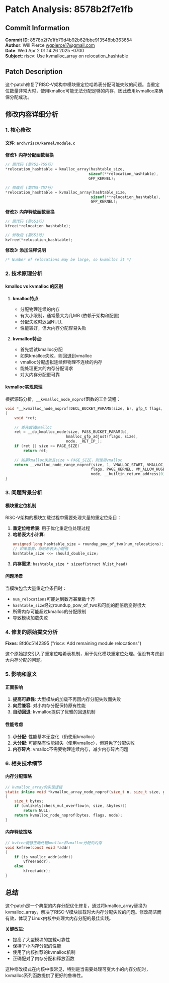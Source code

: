 # Patch Analysis: 8578b2f7e1fb

## Commit Information

**Commit ID**: 8578b2f7e1fb79d4b92b62fbbe913548bb363654  
**Author**: Will Pierce <wgpierce17@gmail.com>  
**Date**: Wed Apr 2 01:14:26 2025 -0700  
**Subject**: riscv: Use kvmalloc_array on relocation_hashtable  

## Patch Description

这个patch修复了RISC-V架构中模块重定位哈希表分配可能失败的问题。当重定位数量非常大时，使用kmalloc可能无法分配足够的内存，因此改用kvmalloc来确保分配成功。

## 修改内容详细分析

### 1. 核心修改

#### 文件: `arch/riscv/kernel/module.c`

**修改1: 内存分配函数替换**
```c
// 原代码 (第752-755行)
*relocation_hashtable = kmalloc_array(hashtable_size,
                                     sizeof(**relocation_hashtable),
                                     GFP_KERNEL);

// 修改后 (第755-757行)
*relocation_hashtable = kvmalloc_array(hashtable_size,
                                      sizeof(**relocation_hashtable),
                                      GFP_KERNEL);
```

**修改2: 内存释放函数替换**
```c
// 原代码 (第651行)
kfree(*relocation_hashtable);

// 修改后 (第651行)
kvfree(*relocation_hashtable);
```

**修改3: 添加注释说明**
```c
/* Number of relocations may be large, so kvmalloc it */
```

### 2. 技术原理分析

#### kmalloc vs kvmalloc 的区别

1. **kmalloc特点**:
   - 分配物理连续的内存
   - 有大小限制，通常最大为几MB (依赖于架构和配置)
   - 分配失败时返回NULL
   - 性能较好，但大内存分配容易失败

2. **kvmalloc特点**:
   - 首先尝试kmalloc分配
   - 如果kmalloc失败，则回退到vmalloc
   - vmalloc分配虚拟连续但物理不连续的内存
   - 能处理更大的内存分配请求
   - 对大内存分配更可靠

#### kvmalloc实现原理

根据源码分析，`__kvmalloc_node_noprof`函数的工作流程：

```c
void *__kvmalloc_node_noprof(DECL_BUCKET_PARAMS(size, b), gfp_t flags, int node)
{
    void *ret;
    
    // 首先尝试kmalloc
    ret = __do_kmalloc_node(size, PASS_BUCKET_PARAM(b),
                           kmalloc_gfp_adjust(flags, size),
                           node, _RET_IP_);
    if (ret || size <= PAGE_SIZE)
        return ret;
    
    // 如果kmalloc失败且size > PAGE_SIZE，则使用vmalloc
    return __vmalloc_node_range_noprof(size, 1, VMALLOC_START, VMALLOC_END,
                                      flags, PAGE_KERNEL, VM_ALLOW_HUGE_VMAP,
                                      node, __builtin_return_address(0));
}
```

### 3. 问题背景分析

#### 模块重定位机制

RISC-V架构的模块加载过程中需要处理大量的重定位条目：

1. **重定位哈希表**: 用于优化重定位处理过程
2. **哈希表大小计算**: 
   ```c
   unsigned long hashtable_size = roundup_pow_of_two(num_relocations);
   // 如果需要，将哈希表大小翻倍
   hashtable_size <<= should_double_size;
   ```
3. **内存需求**: `hashtable_size * sizeof(struct hlist_head)`

#### 问题场景

当模块包含大量重定位条目时：
- `num_relocations`可能达到数万甚至数十万
- `hashtable_size`经过roundup_pow_of_two和可能的翻倍后变得很大
- 所需内存可能超过kmalloc的分配限制
- 导致模块加载失败

### 4. 修复的原始提交分析

**Fixes**: 8fd6c5142395 ("riscv: Add remaining module relocations")

这个原始提交引入了重定位哈希表机制，用于优化模块重定位处理。但没有考虑到大内存分配的问题。

### 5. 影响和意义

#### 正面影响
1. **提高可靠性**: 大型模块的加载不再因内存分配失败而失败
2. **向后兼容**: 对小内存分配保持原有性能
3. **自动回退**: kvmalloc提供了优雅的回退机制

#### 性能考虑
1. **小分配**: 性能基本无变化（仍使用kmalloc）
2. **大分配**: 可能略有性能损失（使用vmalloc），但避免了分配失败
3. **内存碎片**: vmalloc不需要物理连续内存，减少内存碎片问题

### 6. 相关技术细节

#### 内存分配策略

```c
// kvmalloc_array的实现逻辑
static inline void *kvmalloc_array_node_noprof(size_t n, size_t size, gfp_t flags, int node)
{
    size_t bytes;
    if (unlikely(check_mul_overflow(n, size, &bytes)))
        return NULL;
    return kvmalloc_node_noprof(bytes, flags, node);
}
```

#### 内存释放策略

```c
// kvfree能够正确处理kmalloc和vmalloc分配的内存
void kvfree(const void *addr)
{
    if (is_vmalloc_addr(addr))
        vfree(addr);
    else
        kfree(addr);
}
```

## 总结

这个patch是一个典型的内存分配优化修复，通过将kmalloc_array替换为kvmalloc_array，解决了RISC-V模块加载时大内存分配失败的问题。修改简洁而有效，体现了Linux内核中处理大内存分配的最佳实践。

**关键改进**:
- 提高了大型模块的加载可靠性
- 保持了小内存分配的性能
- 使用了内核推荐的kvmalloc机制
- 正确配对了内存分配和释放函数

这种修改模式在内核中很常见，特别是当需要处理可变大小的内存分配时，kvmalloc系列函数提供了更好的鲁棒性。